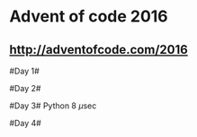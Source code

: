 Advent of code 2016
===================
http://adventofcode.com/2016
----------------------------

#Day 1#

#Day 2#

#Day 3#
Python 8 $\mu$sec

#Day 4#
